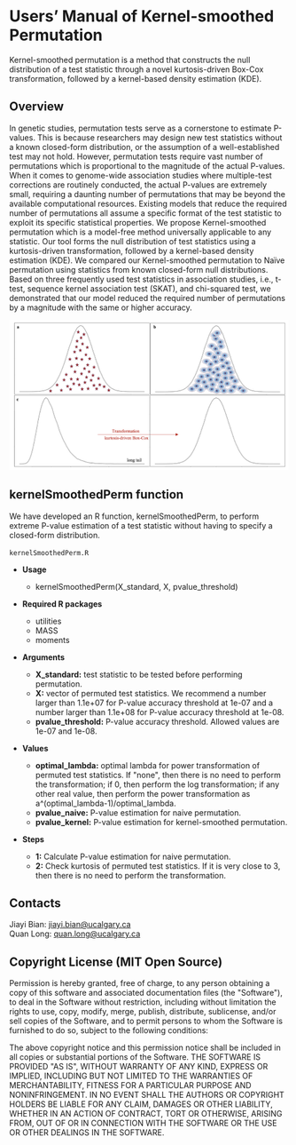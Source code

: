 # Users’ Manual of Kernel-smoothed Permutation
Kernel-smoothed permutation is a method that constructs the null distribution of a test statistic through a novel kurtosis-driven Box-Cox transformation, followed by a kernel-based density estimation (KDE). 

## Overview
In genetic studies, permutation tests serve as a cornerstone to estimate P-values. This is because researchers may design new test statistics without a known closed-form distribution, or the assumption of a well-established test may not hold. However, permutation tests require vast number of permutations which is proportional to the magnitude of the actual P-values. When it comes to genome-wide association studies where multiple-test corrections are routinely conducted, the actual P-values are extremely small, requiring a daunting number of permutations that may be beyond the available computational resources. Existing models that reduce the required number of permutations all assume a specific format of the test statistic to exploit its specific statistical properties. We propose Kernel-smoothed permutation which is a model-free method universally applicable to any statistic. Our tool forms the null distribution of test statistics using a kurtosis-driven transformation, followed by a kernel-based density estimation (KDE). We compared our Kernel-smoothed permutation to Naïve permutation using statistics from known closed-form null distributions. Based on three frequently used test statistics in association studies, i.e., t-test, sequence kernel association test (SKAT), and chi-squared test, we demonstrated that our model reduced the required number of permutations by a magnitude with the same or higher accuracy.   

![My Image](Figure1.png)

## kernelSmoothedPerm function
We have developed an R function, kernelSmoothedPerm, to perform extreme P-value estimation of a test statistic without having to specify a closed-form distribution. 

`kernelSmoothedPerm.R`

- **Usage**
  - kernelSmoothedPerm(X_standard, X, pvalue_threshold)

- **Required R packages**
  - utilities
  - MASS
  - moments

- **Arguments**
  - **X_standard:** test statistic to be tested before performing permutation.
  - **X:** vector of permuted test statistics. We recommend a number larger than 1.1e+07 for P-value accuracy threshold at 1e-07 and a number larger than 1.1e+08 
           for P-value accuracy threshold at 1e-08.
  - **pvalue_threshold:** P-value accuracy threshold. Allowed values are 1e-07 and 1e-08.

- **Values**
  - **optimal_lambda:** optimal lambda for power transformation of permuted test statistics. If "none", then there is no need to perform the transformation; if 0, then perform the log 
                        transformation; if any other real value, then perform the power transformation as a^(optimal_lambda-1)/optimal_lambda.
  - **pvalue_naive:** P-value estimation for naive permutation.
  - **pvalue_kernel:** P-value estimation for kernel-smoothed permutation.
 
- **Steps**
  - **1:** Calculate P-value estimation for naive permutation.
  - **2:** Check kurtosis of permuted test statistics. If it is very close to 3, then there is no need to perform the transformation.

## Contacts
Jiayi Bian: jiayi.bian@ucalgary.ca  
Quan Long: quan.long@ucalgary.ca

## Copyright License (MIT Open Source)
Permission is hereby granted, free of charge, to any person obtaining a copy of this software and associated documentation files (the "Software"), to deal in the Software without restriction, including without limitation the rights to use, copy, modify, merge, publish, distribute, sublicense, and/or sell copies of the Software, and to permit persons to whom the Software is furnished to do so, subject to the following conditions:

The above copyright notice and this permission notice shall be included in all copies or substantial portions of the Software. THE SOFTWARE IS PROVIDED "AS IS", WITHOUT WARRANTY OF ANY KIND, EXPRESS OR IMPLIED, INCLUDING BUT NOT LIMITED TO THE WARRANTIES OF MERCHANTABILITY, FITNESS FOR A PARTICULAR PURPOSE AND NONINFRINGEMENT. IN NO EVENT SHALL THE AUTHORS OR COPYRIGHT HOLDERS BE LIABLE FOR ANY CLAIM, DAMAGES OR OTHER LIABILITY, WHETHER IN AN ACTION OF CONTRACT, TORT OR OTHERWISE, ARISING FROM, OUT OF OR IN CONNECTION WITH THE SOFTWARE OR THE USE OR OTHER DEALINGS IN THE SOFTWARE.
